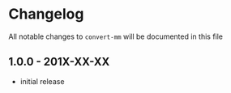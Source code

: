 # Changelog

All notable changes to `convert-mm` will be documented in this file

## 1.0.0 - 201X-XX-XX

- initial release
